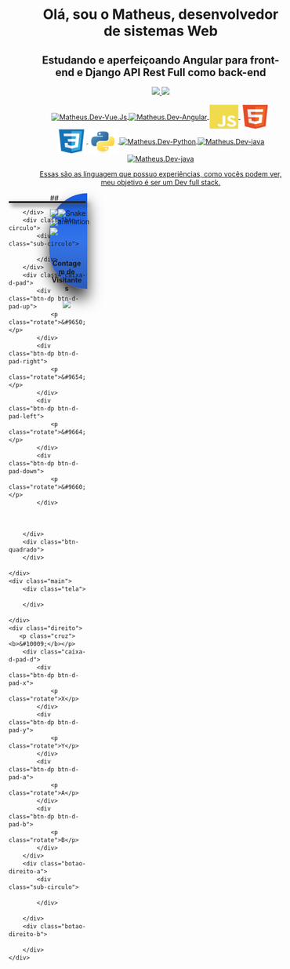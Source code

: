 <h1 align="center">Olá, sou o Matheus, desenvolvedor de sistemas Web</h1>
<h2 align="center"> Estudando e aperfeiçoando Angular para front-end e Django API Rest Full como back-end</h2>
<div align="center">
  <a href="https://github.com/matheusstyt">
    
  <img height="180em" src="https://github-readme-stats.vercel.app/api?username=matheusstyt&show_icons=true&theme=dracula&include_all_commits=true&count_private=true"/>
  <img height="180em" src="https://github-readme-stats.vercel.app/api/top-langs/?username=matheusstyt&layout=compact&langs_count=7&theme=dracula"/>
</div>
<div align="center" style="display: inline_block"><br>
<img align="center" alt="Matheus.Dev-Vue.Js" height="50" width="60" src="https://cdn.jsdelivr.net/gh/devicons/devicon/icons/angularjs/angularjs-plain.svg" />
<img align="center" alt="Matheus.Dev-Angular" height="50" width="60" src="https://cdn.jsdelivr.net/gh/devicons/devicon/icons/vuejs/vuejs-original.svg" />         
<img align="center" alt="Matheus.Dev-Js" height="50" width="60" src="https://raw.githubusercontent.com/devicons/devicon/master/icons/javascript/javascript-plain.svg">
<img align="center" alt="Matheus.Dev-HTML" height="50" width="60" src="https://raw.githubusercontent.com/devicons/devicon/master/icons/html5/html5-original.svg">
<img align="center" alt="Matheus.Dev-CSS" height="50" width="60" src="https://raw.githubusercontent.com/devicons/devicon/master/icons/css3/css3-original.svg">
<img align="center" alt="Matheus.Dev-Python" height="50" width="60" src="https://raw.githubusercontent.com/devicons/devicon/master/icons/python/python-original.svg">
<img align="center" alt="Matheus.Dev-Python" height="50" width="60" src="https://cdn.jsdelivr.net/gh/devicons/devicon/icons/django/django-plain.svg" />
<img align="center" alt="Matheus.Dev-java" height="50" width="60" src="https://cdn.jsdelivr.net/gh/devicons/devicon/icons/java/java-original.svg" />
<img align="center" alt="Matheus.Dev-java" height="50" width="60" src="https://cdn.jsdelivr.net/gh/devicons/devicon/icons/microsoftsqlserver/microsoftsqlserver-plain-wordmark.svg" />
  <p>Essas são as linguagem que possuo experiências, como vocês podem ver, meu objetivo é ser um Dev full stack.</p>
</div>
  <div class="switch">
    <div class="esquerdo">
        <div class="retangunlo">

        </div>
        <div class="btn-circulo">
            <div class="sub-circulo">

            </div>
        </div>
        <div class="caixa-d-pad">
            <div class="btn-dp btn-d-pad-up">
                <p class="rotate">&#9650;</p>
            </div>
            <div class="btn-dp btn-d-pad-right">
                <p class="rotate">&#9654;</p>
            </div>
            <div class="btn-dp btn-d-pad-left">
                <p class="rotate">&#9664;</p>
            </div>
            <div class="btn-dp btn-d-pad-down">
                <p class="rotate">&#9660;</p>
            </div>
            
            
            
        </div>
        <div class="btn-quadrado">
        </div>

    </div>
    <div class="main">
        <div class="tela">

        </div>

    </div>
    <div class="direito">
       <p class="cruz"><b>&#10009;</b></p>
        <div class="caixa-d-pad-d">
            <div class="btn-dp btn-d-pad-x">
                <p class="rotate">X</p>
            </div>
            <div class="btn-dp btn-d-pad-y">
                <p class="rotate">Y</p>
            </div>
            <div class="btn-dp btn-d-pad-a">
                <p class="rotate">A</p>
            </div>
            <div class="btn-dp btn-d-pad-b">
                <p class="rotate">B</p>
            </div>
        </div>
        <div class="botao-direito-a">
            <div class="sub-circulo">

            </div>

        </div>
        <div class="botao-direito-b">

        </div>
    </div>

</div>
  ##
 
<div style="display: flex"; justify-content: space-around;> 

  <a href="https://instagram.com/matheus._dev" target="_blank"><img src="https://img.shields.io/badge/-Instagram-%23E4405F?style=for-the-badge&logo=instagram&logoColor=white" target="_blank"></a>
  <a href = "mailto:matheus20galdino@gmail.com"><img src="https://img.shields.io/badge/-Gmail-%23333?style=for-the-badge&logo=gmail&logoColor=white" target="_blank"></a>
  <a href="https://www.linkedin.com/in/matheus-galdino-083825144/" target="_blank"><img src="https://img.shields.io/badge/-LinkedIn-%230077B5?style=for-the-badge&logo=linkedin&logoColor=white" target="_blank"></a> 
 
  ![Snake animation](https://github.com/matheusstyt/matheusstyt/blob/output/github-contribution-grid-snake.svg)
 
</div>

<div align="center">
<br><p align="centre"><b>Contagem de Visitantes</b></p>  
<p align="center"><img align="center" src="https://profile-counter.glitch.me/{matheusstyt}/count.svg" /></p> 
<br>
</div>
  <style> 
  .switch{
    margin: 0 auto;
    width: 90%;
    aspect-ratio: 27.4/11.7;
    display: flex;
    
}
.esquerdo, .direito, .main{
    height: 100%;
    box-shadow: 0 20px 30px rgb(54, 54, 54);
}
.esquerdo, .direito{
    width:15%;
}
.esquerdo{
    background-color: rgb(60, 159, 174);
    background: -webkit-gradient(linear, left top, left bottom, color-stop(0%,#135ce3), color-stop(50%,#3474ea), color-stop(100%,#2b5bb5));
    border: 1px solid #3b3ed0a9;
    border-radius: 8vmax 0 0 8vmax;
    padding-right: 8px;
    border-right: none;
    position: relative;
}
.esquerdo .retangunlo{
    background-color: rgb(34, 34, 34);
    height: 2%;
    aspect-ratio: 30/10;
    margin-top: 20%;
    float: right;
    right: 4%; 
    position: absolute;
    box-shadow: 5px 5px 10px rgb(54, 54, 54);

}
.direito{
    background: -webkit-gradient(linear, left top, left bottom, color-stop(0%,#e42222), color-stop(50%,#df3030), color-stop(100%,#dc3838));
    border-radius:0 8vmax 8vmax 0;
    border: 1px solid #ad3030bd;
}
.main{
    width:70%;
    background-color: rgb(30, 30, 30);
    display: flex;
    align-items: center;
    justify-content: center;
}
.main .tela{
    width: 92%;
    height: 92%;
    background-image: linear-gradient(to right, rgb(20, 20, 20) 0, rgb(20, 20, 20) 50%, rgb(19, 19, 19) 30%);
    
}
/* ESQUERDO */
.btn-circulo{
    margin: 0 auto;
    margin-top: 50%;
    border-radius: 50%;
    aspect-ratio: 1/1;
    width: 45%;
    background-color: rgb(34, 34, 34);
    display: flex;
    align-items: center;
    justify-content: center;
    box-shadow: 5px 5px 10px rgb(54, 54, 54);
}
.sub-circulo{
    background-color: rgba(95, 95, 95, 0.3);
    width: 70%;
    height: 70%;
    border-radius: 50%;
}
.caixa-d-pad{
    display: flex;
    gap: 0.1vmax;
    flex-flow: wrap row ;
    justify-content: space-around;
    width: 70%;
    aspect-ratio: 1/1;
    margin: 35%  auto auto;
    transform: rotate(45deg);
    
}
.btn-dp{
    border-radius: 50%;
    height: 40%;
    aspect-ratio: 1/1;
    background-color: rgb(34, 34, 34);
    display: flex;
    align-items: center;
    justify-content: center; 
    box-shadow: 5px 5px 10px rgb(54, 54, 54);
}
.btn-d-pad-up{
}
.btn-d-pad-down{
}

.btn-d-pad-left{
}

.btn-d-pad-right{

}
.btn-quadrado{
    width: 15%;
    aspect-ratio: 1/1;
    background-color: rgb(34, 34, 34);
    margin-top: 27%;
    float: right;
    margin-right: 5%; 
    box-shadow: 1px 1px 10px rgb(54, 54, 54);
}

/* DIREITO */
.cruz{
    font-size: 2vmax;
    margin: 15% 0;
    padding: 0;
    font-family: 'Verdana';
    color: rgb(34, 34, 34);
    text-shadow: 0px 0px 10px rgb(54, 54, 54);
    
  }
  .caixa-d-pad-d{
    display: flex;
    gap: 0.1vmax;
    flex-flow: wrap row ;
    justify-content: space-around;
    width: 70%;
    aspect-ratio: 1/1;
    margin: 0vmax  auto auto;
    transform: rotate(45deg);
}
.btn-d-pad-up-d{

}
.btn-d-pad-down-d{
}

.btn-d-pad-left-d{
}

.btn-d-pad-right-d{
}
.btn-quadrado-d{
    height: 45px;
    width: 45px;
    background-color: rgb(34, 34, 34);
    margin-top: 27%;
    float: right;
    margin-right: 26px;
    box-shadow: 5px 5px 10px rgb(54, 54, 54);

}
.botao-direito-a, .botao-direito-b{
    border-radius: 50%;
    box-shadow: 5px 5px 10px rgb(54, 54, 54);

}
.botao-direito-a{
    margin: 0 auto;
    margin-top: 20%;
    aspect-ratio: 1/1;
    width: 40%;
    background-color: rgb(34, 34, 34); 
    display: flex;
    align-items: center;
    justify-content: center; 
}
.botao-direito-b{
    margin-top: 12%;
    margin-left: 15%;
    aspect-ratio: 1/1;
    width: 25%;
    background-color: rgb(34, 34, 34);
    
}
.rotate{color: rgb(64, 64, 64);
    transform: rotate(-45deg); 
    font-size: 1.2vmax;
    font-family: 'arial';
}
  </style>
